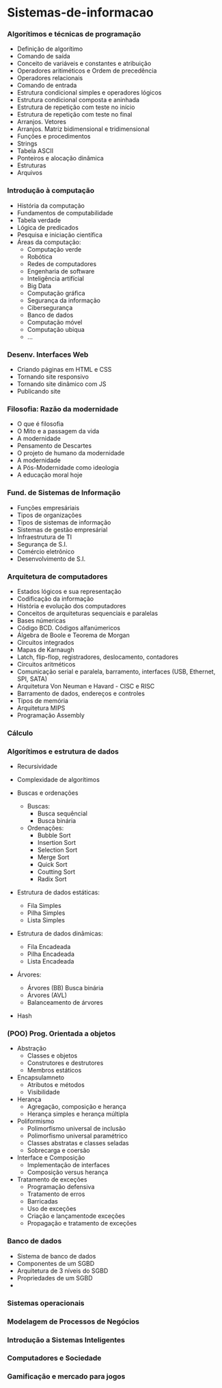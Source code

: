 # Sistemas-de-informacao
 
 ### Algorítimos e técnicas de programação

  - Definição de algorítimo
  - Comando de saída
  - Conceito de variáveis e constantes e atribuição
  - Operadores aritiméticos e Ordem de precedência
  - Operadores relacionais
  - Comando de entrada
  - Estrutura condicional simples e operadores lógicos
  - Estrutura condicional composta e aninhada
  - Estrutura de repetição com teste no início
  - Estrutura de repetição com teste no final
  - Arranjos. Vetores
  - Arranjos. Matriz bidimensional e tridimensional
  - Funções e procedimentos
  - Strings
  - Tabela ASCII
  - Ponteiros e alocação dinâmica
  - Estruturas
  - Arquivos

 ### Introdução à computação

 - História da computação
 - Fundamentos de computabilidade
 - Tabela verdade
 - Lógica de predicados
 - Pesquisa e iniciação científica
 - Áreas da computação: 
	- Computação verde
	- Robótica
	- Redes de computadores
	 - Engenharia de software
	- Inteligência artifícial
 	- Big Data
	- Computação gráfica
	- Segurança da informação
	- Cibersegurança
	- Banco de dados
	- Computação móvel
	- Computação ubiqua
	- ...
 ### Desenv. Interfaces Web

 - Criando páginas em HTML e CSS
 - Tornando site responsivo
 - Tornando site dinâmico com JS
 - Publicando site

 ### Filosofia: Razão da modernidade

 - O que é filosofia
 - O Mito e a passagem da vida
 - A modernidade
 - Pensamento de Descartes
 - O projeto de humano da modernidade
 - A modernidade
 - A Pós-Modernidade como ideologia
 - A educação moral hoje

 ### Fund. de Sistemas de Informação

 - Funções empresáriais
 - Tipos de organizações
 - Tipos de sistemas de informação
 - Sistemas de gestão empresárial
 - Infraestrutura de TI
 - Segurança de S.I.
 - Comércio eletrônico
 - Desenvolvimento de S.I.

 ### Arquitetura de computadores

 - Estados lógicos e sua representação
 - Codificação da informação
 - História e evolução dos computadores
 - Conceitos de arquiteturas sequenciais e paralelas
 - Bases númericas
 - Código BCD. Códigos alfanúmericos
 - Álgebra de Boole e Teorema de Morgan
 - Círcuitos integrados
 - Mapas de Karnaugh
 - Latch, flip-flop, registradores, deslocamento, contadores
 - Círcuitos aritméticos
 - Comunicação serial e paralela, barramento, interfaces (USB, Ethernet, SPI, SATA)
 - Arquitetura Von Neuman e Havard - CISC e RISC
 - Barramento de dados, endereços e controles
 - Tipos de memória
 - Arquitetura MIPS
 - Programação Assembly

 ### Cálculo

 ### Algorítimos e estrutura de dados

 - Recursividade 
 - Complexidade de algorítimos
 - Buscas e ordenações
	- Buscas:
		- Busca sequêncial
		- Busca binária
	- Ordenações:
		- Bubble Sort
		- Insertion Sort
		- Selection Sort
		- Merge Sort
		- Quick Sort
		- Coutting Sort
		- Radix Sort

 - Estrutura de dados estáticas:
	- Fila Simples
	- Pilha Simples
	- Lista Simples
	
 - Estrutura de dados dinâmicas:
	- Fila Encadeada
	- Pilha Encadeada
	- Lista Encadeada
	
 - Árvores:
	- Árvores (BB) Busca binária
	- Árvores (AVL)
	- Balanceamento de árvores
 - Hash

 ### (POO) Prog. Orientada a objetos
 - Abstração
	- Classes e objetos
	- Construtores e destrutores
	- Membros estáticos
 - Encapsulamneto
	- Atributos e métodos
	- Visibilidade
 - Herança
	- Agregação, composição e herança
	- Herança simples e herança múltipla
 - Poliformismo
	- Polimorfismo universal de inclusão
	- Polimorfismo universal paramétrico
	- Classes abstratas e classes seladas
	- Sobrecarga e coersão
 - Interface e Composição
	- Implementação de interfaces
	- Composição versus herança
 - Tratamento de exceções
	- Programação defensiva
	- Tratamento de erros
	- Barricadas
	- Uso de exceções
	- Criação e lançamentode exceções
	- Propagação e tratamento de exceções

 ### Banco de dados
 - Sistema de banco de dados
 - Componentes de um SGBD
 - Arquitetura de 3 níveis do SGBD
 - Propriedades de um SGBD
 - 
 ### Sistemas operacionais
 ### Modelagem de Processos de Negócios
 ### Introdução a Sistemas Inteligentes
 ### Computadores e Sociedade
 ### Gamificação e mercado para jogos	
 
